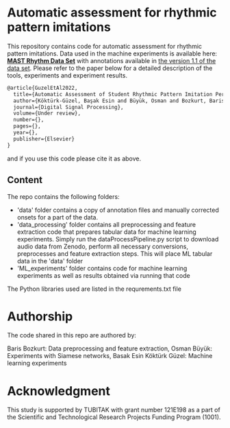 
# Automatic assessment for rhythmic pattern imitations

This repository contains code for automatic assessment for rhythmic pattern imitations. Data used in the machine experiments is available here: [**MAST Rhythm Data Set**](https://zenodo.org/record/2620357#.Y1aVhHVBwW0) with annotations available in [the version 1.1 of the data set](https://zenodo.org/record/7243752#.Y1aWCnVBwW0). Please refer to the paper below for a detailed description of the tools, experiments and experiment results.

```latex
@article{GuzelEtAl2022,
  title={Automatic Assessment of Student Rhythmic Pattern Imitation Performances},
  author={Köktürk-Güzel, Başak Esin and Büyük, Osman and Bozkurt, Baris and Baysal, Ozan},
  journal={Digital Signal Processing},
  volume={Under review},
  number={},
  pages={},
  year={},
  publisher={Elsevier}
}
```
and if you use this code please cite it as above. 

## Content

The repo contains the following folders:
*   'data' folder contains a copy of annotation files and manually corrected onsets for a part of the data. 
*   'data_processing' folder contains all preprocessing and feature extraction code that prepares tabular data for machine learning experiments. Simply run the dataProcessPipeline.py script to download audio data from Zenodo, perform all necessary conversions, preprocesses and feature extraction steps. This will place ML tabular data in the 'data' folder
*   'ML_experiments' folder contains code for machine learning experiments as well as results obtained via running that code

The Python libraries used are listed in the requrements.txt file 


# Authorship

The code shared in this repo are authored by:

Baris Bozkurt: Data preprocessing and feature extraction, 
Osman Büyük: Experiments with Siamese networks, 
Basak Esin Köktürk Güzel: Machine learning experiments


# Acknowledgment

This study is supported by TUBITAK with grant number 121E198 as a part of the Scientific and Technological Research Projects Funding Program (1001).

